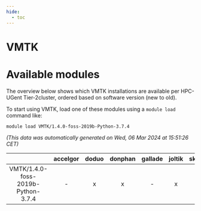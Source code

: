 ```yaml
---
hide:
  - toc
---
```


VMTK
====

# Available modules


The overview below shows which VMTK installations are available per HPC-UGent Tier-2cluster, ordered based on software version (new to old).

To start using VMTK, load one of these modules using a `module load` command like:

```shell
module load VMTK/1.4.0-foss-2019b-Python-3.7.4
```

*(This data was automatically generated on Wed, 06 Mar 2024 at 15:51:26 CET)*  

| |accelgor|doduo|donphan|gallade|joltik|skitty|
| :---: | :---: | :---: | :---: | :---: | :---: | :---: |
|VMTK/1.4.0-foss-2019b-Python-3.7.4|-|x|x|-|x|x|
